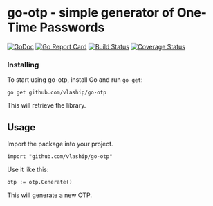 # go-otp - simple generator of One-Time Passwords

[![GoDoc](https://godoc.org/github.com/vlaship/go-otp?status.svg)](https://godoc.org/github.com/vlaship/go-otp)
[![Go Report Card](https://goreportcard.com/badge/github.com/vlaship/go-otp)](https://goreportcard.com/report/github.com/vlaship/go-otp)
[![Build Status](https://travis-ci.org/vlaship/go-otp.svg?branch=master)](https://travis-ci.org/vlaship/go-otp)
[![Coverage Status](https://coveralls.io/repos/github/vlaship/go-otp/badge.svg?branch=master)](https://coveralls.io/github/vlaship/go-otp?branch=master)

### Installing

To start using go-otp, install Go and run `go get`:

    go get github.com/vlaship/go-otp

This will retrieve the library.

## Usage

Import the package into your project.

    import "github.com/vlaship/go-otp"

Use it like this:

    otp := otp.Generate()

This will generate a new OTP.
